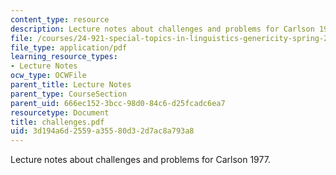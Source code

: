 ```yaml
---
content_type: resource
description: Lecture notes about challenges and problems for Carlson 1977.
file: /courses/24-921-special-topics-in-linguistics-genericity-spring-2007/3d194a6d2559a35580d32d7ac8a793a8_challenges.pdf
file_type: application/pdf
learning_resource_types:
- Lecture Notes
ocw_type: OCWFile
parent_title: Lecture Notes
parent_type: CourseSection
parent_uid: 666ec152-3bcc-98d0-84c6-d25fcadc6ea7
resourcetype: Document
title: challenges.pdf
uid: 3d194a6d-2559-a355-80d3-2d7ac8a793a8
---
```

Lecture notes about challenges and problems for Carlson 1977.

